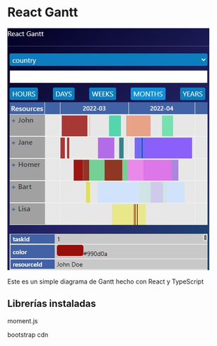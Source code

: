 # React Gantt

![Image text](https://raw.githubusercontent.com/Javier1289/react-gantt/main/example.JPG)

Este es un simple diagrama de Gantt hecho con React y TypeScript


## Librerías instaladas 

moment.js

bootstrap cdn


